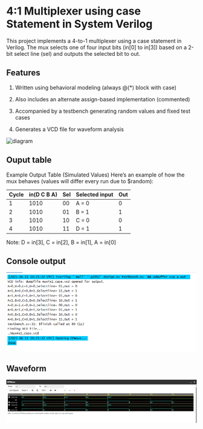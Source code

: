 
# 4:1 Multiplexer using case Statement in System Verilog

This project implements a 4-to-1 multiplexer using a case statement in Verilog. The mux selects one of four input bits (in[0] to in[3]) based on a 2-bit select line (sel) and outputs the selected bit to out.

## Features
1) Written using behavioral modeling (always @(*) block with case)

2) Also includes an alternate assign-based implementation (commented)

3) Accompanied by a testbench generating random values and fixed test cases

4) Generates a VCD file for waveform analysis

![diagram]()

## Ouput table

Example Output Table (Simulated Values)
Here’s an example of how the mux behaves (values will differ every run due to $random):

|Cycle|	in(D C B A)|	Sel| Selected input|	Out|
|----|-----|------|---|--|
|1	|1010|	00|	A = 0|	0|
|2	|1010|	01|	B = 1|	1|
|3	|1010|	10|	C = 0|	0|
|4	|1010|	11|	D = 1|	1|

Note: D = in[3], C = in[2], B = in[1], A = in[0]
## Console output

![Console output](https://github.com/prathiknk8055/Anmaya_internship/blob/main/Assignment1%204x1mux/output%20images/console.png?raw=true)

## Waveform

![waveform output](https://github.com/prathiknk8055/Anmaya_internship/blob/main/Assignment1%204x1mux/output%20images/waveform.png?raw=true)


